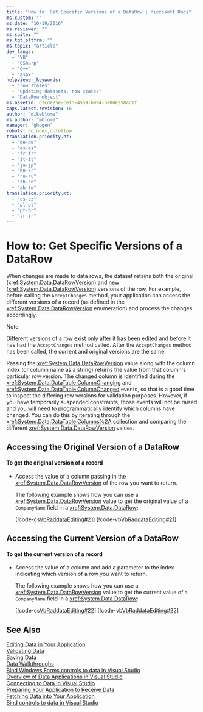 ```yaml
---
title: "How to: Get Specific Versions of a DataRow | Microsoft Docs"
ms.custom: ""
ms.date: "10/19/2016"
ms.reviewer: ""
ms.suite: ""
ms.tgt_pltfrm: ""
ms.topic: "article"
dev_langs: 
  - "VB"
  - "CSharp"
  - "C++"
  - "aspx"
helpviewer_keywords: 
  - "row states"
  - "updating datasets, row states"
  - "DataRow object"
ms.assetid: d7cde25e-cef5-4559-b994-be00e258ac1f
caps.latest.revision: 16
author: "mikeblome"
ms.author: "mblome"
manager: "ghogen"
robots: noindex,nofollow
translation.priority.ht: 
  - "de-de"
  - "es-es"
  - "fr-fr"
  - "it-it"
  - "ja-jp"
  - "ko-kr"
  - "ru-ru"
  - "zh-cn"
  - "zh-tw"
translation.priority.mt: 
  - "cs-cz"
  - "pl-pl"
  - "pt-br"
  - "tr-tr"
---
```

# How to: Get Specific Versions of a DataRow
When changes are made to data rows, the dataset retains both the original (<xref:System.Data.DataRowVersion>) and new (<xref:System.Data.DataRowVersion>) versions of the row. For example, before calling the `AcceptChanges` method, your application can access the different versions of a record (as defined in the <xref:System.Data.DataRowVersion> enumeration) and process the changes accordingly.  
  
> [!NOTE]
>  Different versions of a row exist only after it has been edited and before it has had the `AcceptChanges` method called. After the `AcceptChanges` method has been called, the current and original versions are the same.  
  
 Passing the <xref:System.Data.DataRowVersion> value along with the column index (or column name as a string) returns the value from that column's particular row version. The changed column is identified during the <xref:System.Data.DataTable.ColumnChanging> and <xref:System.Data.DataTable.ColumnChanged> events, so that is a good time to inspect the differing row versions for validation purposes. However, if you have temporarily suspended constraints, those events will not be raised and you will need to programmatically identify which columns have changed. You can do this by iterating through the <xref:System.Data.DataTable.Columns%2A> collection and comparing the different <xref:System.Data.DataRowVersion> values.  
  
## Accessing the Original Version of a DataRow  
  
#### To get the original version of a record  
  
-   Access the value of a column passing in the <xref:System.Data.DataRowVersion> of the row you want to return.  
  
     The following example shows how you can use a <xref:System.Data.DataRowVersion> value to get the original value of a `CompanyName` field in a <xref:System.Data.DataRow>:  
  
     [!code-cs[VbRaddataEditing#21](../data-tools/codesnippet/CSharp/how-to-get-specific-versions-of-a-datarow_1.cs)]
     [!code-vb[VbRaddataEditing#21](../data-tools/codesnippet/VisualBasic/how-to-get-specific-versions-of-a-datarow_1.vb)]  
  
## Accessing the Current Version of a DataRow  
  
#### To get the current version of a record  
  
-   Access the value of a column and add a parameter to the index indicating which version of a row you want to return.  
  
     The following example shows how you can use a <xref:System.Data.DataRowVersion> value to get the current value of a `CompanyName` field in a <xref:System.Data.DataRow>:  
  
     [!code-cs[VbRaddataEditing#22](../data-tools/codesnippet/CSharp/how-to-get-specific-versions-of-a-datarow_2.cs)]
     [!code-vb[VbRaddataEditing#22](../data-tools/codesnippet/VisualBasic/how-to-get-specific-versions-of-a-datarow_2.vb)]  
  
## See Also  
 [Editing Data in Your Application](../data-tools/editing-data-in-your-application.md)   
 [Validating Data](../Topic/Validating%20Data.md)   
 [Saving Data](../data-tools/saving-data.md)   
 [Data Walkthroughs](../Topic/Data%20Walkthroughs.md)   
 [Bind Windows Forms controls to data in Visual Studio](../data-tools/bind-windows-forms-controls-to-data-in-visual-studio.md)   
 [Overview of Data Applications in Visual Studio](../data-tools/overview-of-data-applications-in-visual-studio.md)   
 [Connecting to Data in Visual Studio](../data-tools/connecting-to-data-in-visual-studio.md)   
 [Preparing Your Application to Receive Data](../Topic/Preparing%20Your%20Application%20to%20Receive%20Data.md)   
 [Fetching Data into Your Application](../data-tools/fetching-data-into-your-application.md)   
 [Bind controls to data in Visual Studio](../data-tools/bind-controls-to-data-in-visual-studio.md)